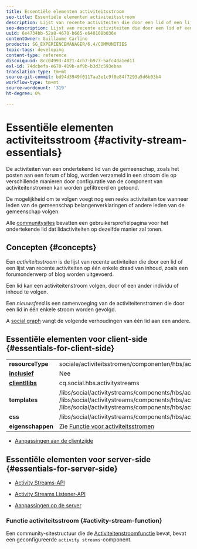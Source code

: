 ```yaml
---
title: Essentiële elementen activiteitsstroom
seo-title: Essentiële elementen activiteitsstroom
description: Lijst van recente activiteiten die door een lid of een lijst van recente activiteiten op één enkele draad van inhoud worden uitgevoerd
seo-description: Lijst van recente activiteiten die door een lid of een lijst van recente activiteiten op één enkele draad van inhoud worden uitgevoerd
uuid: 6e4734bb-52a8-4670-b665-e640108b036e
contentOwner: Guillaume Carlino
products: SG_EXPERIENCEMANAGER/6.4/COMMUNITIES
topic-tags: developing
content-type: reference
discoiquuid: 8cc04993-4021-4cb7-b973-5afc4da1ed11
exl-id: 74dcbefa-e670-419b-af9b-b3d3c593ebaa
translation-type: tm+mt
source-git-commit: bd94d3949f0117aa3e1c9f0e84f7293a5d6b03b4
workflow-type: tm+mt
source-wordcount: '319'
ht-degree: 0%

---
```


# Essentiële elementen activiteitsstroom {#activity-stream-essentials}

De activiteiten van een ondertekend lid van de gemeenschap, zoals het posten aan een forum of blog, worden verzameld in een stroom die op verschillende manieren door configuratie van de component van activiteitenstromen kan worden gefiltreerd en getoond.

De mogelijkheid om te volgen voegt nog een reeks activiteiten toe wanneer leden van de gemeenschap belangenverklaringen of andere leden van de gemeenschap volgen.

Alle [communitysites](overview.md#communitiessites) bevatten een gebruikersprofielpagina voor het ondertekende lid dat lidactiviteiten op dezelfde manier zal tonen.

## Concepten {#concepts}

Een *activiteitsstroom* is de lijst van recente activiteiten die door een lid of een lijst van recente activiteiten op één enkele draad van inhoud, zoals een forumonderwerp of blog worden uitgevoerd.

Een lid kan een activiteitenstroom volgen, door of een ander individu of inhoud te volgen.

Een *nieuwsfeed* is een samenvoeging van de activiteitenstromen die door een lid in één enkele stroom worden gevolgd.

A [social graph](essentials-socialgraph.md) vangt de volgende verhoudingen van één lid aan een andere.

## Essentiële elementen voor client-side {#essentials-for-client-side}

<table> 
 <tbody>
  <tr>
   <td> <strong>resourceType</strong></td> 
   <td>sociale/activiteitsstromen/componenten/hbs/activiteitsstromen</td> 
  </tr>
  <tr>
   <td> <a href="scf.md#add-or-include-a-communities-component"><strong>inclusief</strong></a></td> 
   <td>Nee</td> 
  </tr>
  <tr>
   <td> <a href="clientlibs.md"><strong>clientllibs</strong></a></td> 
   <td>cq.social.hbs.activitystreams</td> 
  </tr>
  <tr>
   <td> <strong>templates</strong></td> 
   <td> /libs/social/activitystreams/components/hbs/activitystreams/activitystreams.hbs<br /> /libs/social/activitystreams/components/hbs/activitystreams/activity/activity-title.hbs<br /> /libs/social/activitystreams/components/hbs/activitystreams/activity/activity.hbs</td> 
  </tr>
  <tr>
   <td> <strong>css</strong></td> 
   <td> /libs/social/activitystreams/components/hbs/activitystreams/clientlibs/activitystreams.css</td> 
  </tr>
  <tr>
   <td><strong> eigenschappen</strong></td> 
   <td>Zie <a href="activities.md">Functie voor activiteitsstromen</a></td> 
  </tr>
 </tbody>
</table>

* [Aanpassingen aan de clientzijde](client-customize.md)

## Essentiële elementen voor server-side {#essentials-for-server-side}

* [Activity Streams-API](https://helpx.adobe.com/experience-manager/6-4/sites/developing/using/reference-materials/javadoc/com/adobe/cq/social/activitystreams/api/package-frame.html)

* [Activity Streams Listener-API](https://helpx.adobe.com/experience-manager/6-4/sites/developing/using/reference-materials/javadoc/com/adobe/cq/social/activitystreams/listener/api/package-frame.html)

* [Aanpassingen op de server](server-customize.md)

### Functie activiteitsstroom {#activity-stream-function}

Een community-sitestructuur die de [Activiteitenstroomfunctie](functions.md#activity-stream-function) bevat, bevat een geconfigureerde `activity streams`-component.
